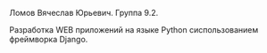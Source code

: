 Ломов Вячеслав Юрьевич. Группа 9.2.

Разработка WEB приложений на языке Python cиспользованием фреймворка Django.
